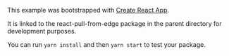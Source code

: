 This example was bootstrapped with [Create React App](https://github.com/facebook/create-react-app).

It is linked to the react-pull-from-edge package in the parent directory for development purposes.

You can run `yarn install` and then `yarn start` to test your package.
